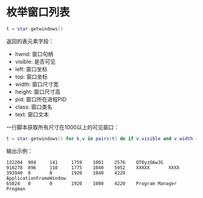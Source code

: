 # 枚举窗口列表
```lua
t = star.getwindows()
```
返回的表元素字段：
- hwnd: 	窗口句柄
- visible: 	是否可见
- left: 	窗口坐标
- top: 		窗口坐标
- width: 	窗口尺寸宽
- height: 	窗口尺寸高
- pid: 		窗口所在进程PID
- class: 	窗口类名
- text: 	窗口文本


一行脚本获取所有尺寸在1000以上的可见窗口：
```lua
t = star.getwindows() for k,v in pairs(t) do if v.visible and v.width > 1000 and v.height > 1000 then print(v.hwnd, v.left, v.top, v.width, v.height, v.pid, v.text, v.class) end end
```

输出示例：
```none
132204  904     141     1759    1001    2576    QTOyzOAwJG
918278  896     110     1775    1040    5952    XXXXX       XXXX
393940  0       0       1920    1040    4220            ApplicationFrameWindow
65824   0       0       1920    1080    4220    Program Manager Progman
```